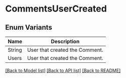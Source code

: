 # CommentsUserCreated

## Enum Variants

| Name | Description |
|---- | -----|
| String | User that created the Comment. |
| Users | User that created the Comment. |

[[Back to Model list]](../README.md#documentation-for-models) [[Back to API list]](../README.md#documentation-for-api-endpoints) [[Back to README]](../README.md)


